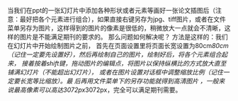 当我们在ppt的一张幻灯片中添加各种形状或者元素等画好一张论文插图后（注意：最好把各个元素进行组合），如果直接右键另存为jpg、tiff图片，或者在文件菜单另存为图片，这样得到的图片的像素是很低的，稍微放大一点就会不清晰，这样的图片是不能满足期刊的要求的。
那么问题如何解决呢？
方法是这样的：我们在幻灯片中开始绘制图片之前，
首先在页面设置里将页面长宽设置为80cm*80cm（记住一定要先设置好），然后再绘制自己的图片，绘制好后，将各个元素组合起来，
接着按着shift键，拖动图片的编辑点，将图片以保持纵横比的方式放大直至铺满幻灯片（不能超出幻灯片），
或者在图片设置对话框中调整缩放比例（记住一定要长宽等比缩放）。最
后再用文件菜单下的另存功能就得到高清图片
，一般来说最高像素可以高达3072px*3072px，完全可以满足期刊需要。

